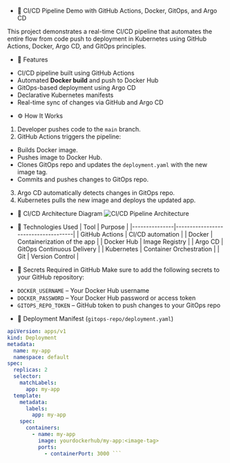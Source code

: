 * 🚀 CI/CD Pipeline Demo with GitHub Actions, Docker, GitOps, and Argo CD

This project demonstrates a  real-time CI/CD pipeline that automates the entire flow from code push to deployment in Kubernetes using GitHub Actions, Docker, Argo CD, and GitOps principles.


* 📌 Features
- CI/CD pipeline built using GitHub Actions
- Automated **Docker build** and push to Docker Hub
- GitOps-based deployment using Argo CD
- Declarative Kubernetes manifests
- Real-time sync of changes via GitHub and Argo CD


* ⚙️ How It Works
1.   Developer pushes code  to the `main` branch.
2.   GitHub Actions  triggers the pipeline:
   - Builds Docker image.
   - Pushes image to Docker Hub.
   - Clones GitOps repo and updates the `deployment.yaml` with the new image tag.
   - Commits and pushes changes to GitOps repo.
3.   Argo CD  automatically detects changes in GitOps repo.
4.   Kubernetes pulls the new image and deploys the updated app.


* 📌 CI/CD Architecture Diagram
![CI/CD Pipeline Architecture](architecture/ci-cd-architecture.png)


* 🧱 Technologies Used
| Tool          | Purpose                            |
|---------------|-------------------------------------|
|  GitHub Actions | CI/CD automation               |
|  Docker         | Containerization of the app   |
|   Docker Hub       | Image Registry                |
|   Argo CD          | GitOps Continuous Delivery    |
|   Kubernetes       | Container Orchestration       |
|   Git              | Version Control               |


 * 🔐 Secrets Required in GitHub
Make sure to add the following secrets to your GitHub repository:
- `DOCKER_USERNAME` – Your Docker Hub username
- `DOCKER_PASSWORD` – Your Docker Hub password or access token
- `GITOPS_REPO_TOKEN` – GitHub token to push changes to your GitOps repo


* 🚀 Deployment Manifest (`gitops-repo/deployment.yaml`)
```yaml
apiVersion: apps/v1
kind: Deployment
metadata:
  name: my-app
  namespace: default
spec:
  replicas: 2
  selector:
    matchLabels:
      app: my-app
  template:
    metadata:
      labels:
        app: my-app
    spec:
      containers:
        - name: my-app
          image: yourdockerhub/my-app:<image-tag>
          ports:
            - containerPort: 3000 ```


